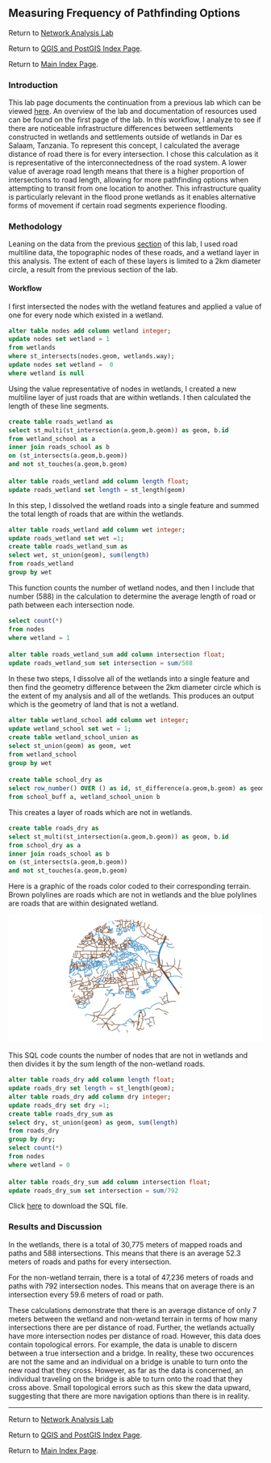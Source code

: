 ## Measuring Frequency of Pathfinding Options

Return to [Network Analysis Lab](../lab_final/lab.md)

Return to [QGIS and PostGIS Index Page](../qgis.md).

Return to [Main Index Page](../../index.md).


### Introduction

This lab page documents the continuation from a previous lab which can be viewed [here](../lab_final/lab.md). An overview of the lab and documentation of resources used can be found on the first page of the lab. In this workflow, I analyze to see if there are noticeable infrastructure differences between settlements constructed in wetlands and settlements outside of wetlands in Dar es Salaam, Tanzania. To represent this concept, I calculated the average distance of road there is for every intersection. I chose this calculation as it is representative of the interconnectedness of the road system. A lower value of average road length means that there is a higher proportion of intersections to road length, allowing for more pathfinding options when attempting to transit from one location to another. This infrastructure quality is particularly relevant in the flood prone wetlands as it enables alternative forms of movement if certain road segments experience flooding.

### Methodology

Leaning on the data from the previous [section](../lab_final/lab.md) of this lab, I used road multiline data, the topographic nodes of these roads, and a wetland layer in this analysis. The extent of each of these layers is limited to a 2km diameter circle, a result from the previous section of the lab.


#### Workflow

I first intersected the nodes with the wetland features and applied a value of one for every node which existed in a wetland.

```sql
alter table nodes add column wetland integer;
update nodes set wetland = 1
from wetlands
where st_intersects(nodes.geom, wetlands.way);
update nodes set wetland =  0
where wetland is null
```


Using the value representative of nodes in wetlands, I created a new multiline layer of just roads that are within wetlands. I then calculated the length of these line segments.
```sql
create table roads_wetland as
select st_multi(st_intersection(a.geom,b.geom)) as geom, b.id
from wetland_school as a
inner join roads_school as b
on (st_intersects(a.geom,b.geom))
and not st_touches(a.geom,b.geom)

alter table roads_wetland add column length float;
update roads_wetland set length = st_length(geom)
```

In this step, I dissolved the wetland roads into a single feature and summed the total length of roads that are within the wetlands.
```sql
alter table roads_wetland add column wet integer;
update roads_wetland set wet =1;
create table roads_wetland_sum as
select wet, st_union(geom), sum(length)
from roads_wetland
group by wet
```


This function counts the number of wetland nodes, and then I include that number (588) in the calculation to determine the average length of road or path between each intersection node.
```sql
select count(*)
from nodes
where wetland = 1

alter table roads_wetland_sum add column intersection float;
update roads_wetland_sum set intersection = sum/588
```



In these two steps, I dissolve all of the wetlands into a single feature and then find the geometry difference between the 2km diameter circle which is the extent of my analysis and all of the wetlands. This produces an output which is the geometry of land that is not a wetland.
```sql
alter table wetland_school add column wet integer;
update wetland_school set wet = 1;
create table wetland_school_union as
select st_union(geom) as geom, wet
from wetland_school
group by wet

create table school_dry as
select row_number() OVER () as id, st_difference(a.geom,b.geom) as geom
from school_buff a, wetland_school_union b
```


This creates a layer of roads which are not in wetlands.
```sql
create table roads_dry as
select st_multi(st_intersection(a.geom,b.geom)) as geom, b.id
from school_dry as a
inner join roads_school as b
on (st_intersects(a.geom,b.geom))
and not st_touches(a.geom,b.geom)

```

Here is a graphic of the roads color coded to their corresponding terrain. Brown polylines are roads which are not in wetlands and the blue polylines are roads that are within designated wetland.

![roads_dry_wet](../lab_final/brown_dry_blue_wet.png)



This SQL code counts the number of nodes that are not in wetlands and then divides it by the sum length of the non-wetland roads.
```sql
alter table roads_dry add column length float;
update roads_dry set length = st_length(geom);
alter table roads_dry add column dry integer;
update roads_dry set dry =1;
create table roads_dry_sum as
select dry, st_union(geom) as geom, sum(length)
from roads_dry
group by dry;
select count(*)
from nodes
where wetland = 0

alter table roads_dry_sum add column intersection float;
update roads_dry_sum set intersection = sum/792
```

Click [here](../lab_final/node.sql) to download the SQL file.

### Results and Discussion

In the wetlands, there is a total of 30,775 meters of mapped roads and paths and 588 intersections. This means that there is an average 52.3 meters of roads and paths for every intersection.

For the non-wetland terrain, there is a total of 47,236 meters of roads and paths with 792 intersection nodes. This means that on average there is an intersection every 59.6 meters of road or path. 

These calculations demonstrate that there is an average distance of only 7 meters between the wetland and non-wetand terrain in terms of how many intersections there are per distance of road. Further, the wetlands actually have more intersection nodes per distance of road. However, this data does contain topological errors. For example, the data is unable to discern between a true intersection and a bridge. In reality, these two occurences are not the same and an individual on a bridge is unable to turn onto the new road that they cross. However, as far as the data is concerned, an individual traveling on the bridge is able to turn onto the road that they cross above. Small topological errors such as this skew the data upward, suggesting that there are more navigation options than there is in reality.

---

Return to [Network Analysis Lab](../lab_final/lab.md)

Return to [QGIS and PostGIS Index Page](../qgis.md).

Return to [Main Index Page](../../index.md).
